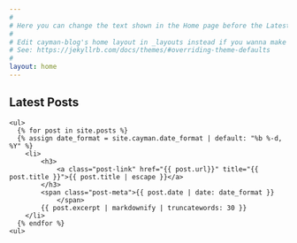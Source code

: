 ```yaml
---
#
# Here you can change the text shown in the Home page before the Latest Posts section.
#
# Edit cayman-blog's home layout in _layouts instead if you wanna make some changes
# See: https://jekyllrb.com/docs/themes/#overriding-theme-defaults
#
layout: home
---
```

<h2>Latest Posts</h2>

<div>

    <ul>
      {% for post in site.posts %}
      {% assign date_format = site.cayman.date_format | default: "%b %-d, %Y" %}
        <li>
            <h3>
                <a class="post-link" href="{{ post.url}}" title="{{ post.title }}">{{ post.title | escape }}</a>
            </h3>
            <span class="post-meta">{{ post.date | date: date_format }}
                </span>
            {{ post.excerpt | markdownify | truncatewords: 30 }}
        </li>
      {% endfor %}
    <ul>
 
